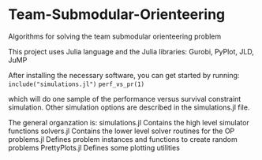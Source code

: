 # Team-Submodular-Orienteering
Algorithms for solving the team submodular orienteering problem

This project uses Julia language and the Julia libraries: Gurobi, PyPlot, JLD, JuMP

After installing the necessary software, you can get started by running: 
`include("simulations.jl")`
`perf_vs_pr(1)`

which will do one sample of the performance versus survival constraint simulation.  Other simulation options are described in the simulations.jl file. 

The general organzation is: 
simulations.jl  Contains the high level simulator functions
solvers.jl      Contains the lower level solver routines for the OP
problems.jl     Defines problem instances and functions to create random problems
PrettyPlots.jl  Defines some plotting utilities
